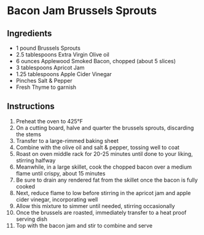 # Bacon Jam Brussels Sprouts

## Ingredients
* 1 pound Brussels Sprouts
* 2.5 tablespoons Extra Virgin Olive oil
* 6 ounces Applewood Smoked Bacon, chopped (about 5 slices)
* 3 tablespoons Apricot Jam
* 1.25 tablespoons Apple Cider Vinegar
* Pinches Salt & Pepper
* Fresh Thyme to garnish

## Instructions
1. Preheat the oven to 425&deg;F
1. On a cutting board, halve and quarter the brussels sprouts, discarding the stems
1. Transfer to a large-rimmed baking sheet
1. Combine with the olive oil and salt & pepper, tossing well to coat
1. Roast on oven middle rack for 20-25 minutes until done to your liking, stirring halfway
1. Meanwhile, in a large skillet, cook the chopped bacon over a medium flame until crispy, about 15 minutes
1. Be sure to drain any rendered fat from the skillet once the bacon is fully cooked
1. Next, reduce flame to low before stirring in the apricot jam and apple cider vinegar, incorporating well
1. Allow this mixture to simmer until needed, stirring occasionally
1. Once the brussels are roasted, immediately transfer to a heat proof serving dish
1. Top with the bacon jam and stir to combine and serve